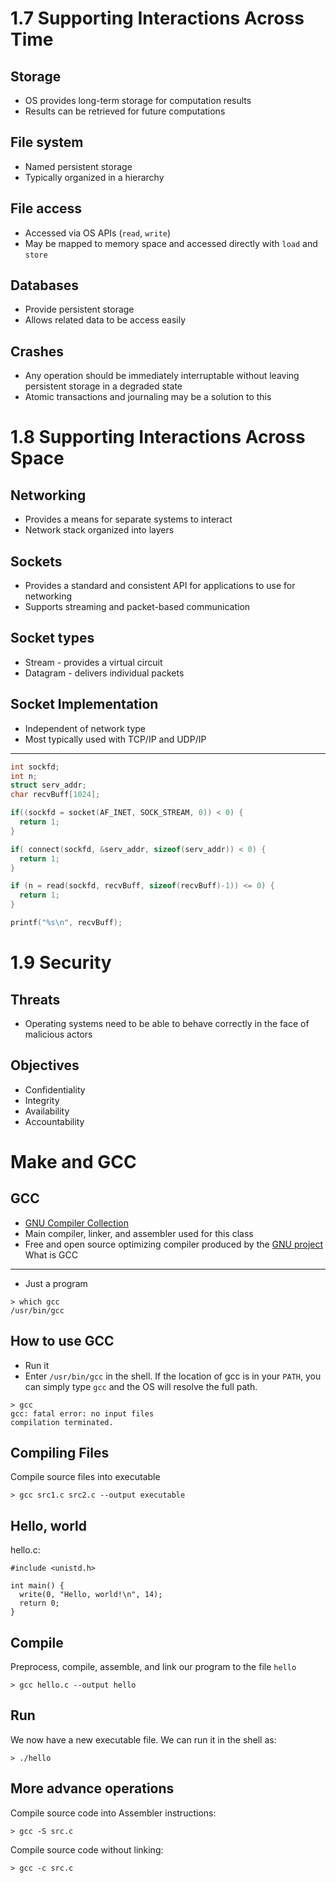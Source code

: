 1.7 Supporting Interactions Across Time
=======================================

Storage
-------

- OS provides long-term storage for computation results
- Results can be retrieved for future computations

File system
-----------

- Named persistent storage
- Typically organized in a hierarchy

File access
-----------

- Accessed via OS APIs (`read`, `write`)
- May be mapped to memory space and accessed directly with `load` and `store`

Databases
---------

- Provide persistent storage
- Allows related data to be access easily

Crashes
-------

- Any operation should be immediately interruptable without leaving persistent storage in a degraded state
- Atomic transactions and journaling may be a solution to this

1.8 Supporting Interactions Across Space
========================================

Networking
----------

- Provides a means for separate systems to interact
- Network stack organized into layers

Sockets
-------

- Provides a standard and consistent API for applications to use for networking
- Supports streaming and packet-based communication

Socket types
------------

- Stream - provides a virtual circuit
- Datagram - delivers individual packets

Socket Implementation
---------------------

- Independent of network type
- Most typically used with TCP/IP and UDP/IP

---

```c
int sockfd;
int n;
struct serv_addr;
char recvBuff[1024];

if((sockfd = socket(AF_INET, SOCK_STREAM, 0)) < 0) {
  return 1;
}

if( connect(sockfd, &serv_addr, sizeof(serv_addr)) < 0) {
  return 1;
}

if (n = read(sockfd, recvBuff, sizeof(recvBuff)-1)) <= 0) {
  return 1;
}

printf("%s\n", recvBuff);
```

1.9 Security
============

Threats
-------

- Operating systems need to be able to behave correctly in the face of malicious actors

Objectives
----------

- Confidentiality
- Integrity
- Availability
- Accountability

Make and GCC
============

GCC
---

- [GNU Compiler Collection](https://en.wikipedia.org/wiki/GNU_Compiler_Collection)
- Main compiler, linker, and assembler used for this class
- Free and open source optimizing compiler produced by the [GNU project](https://en.wikipedia.org/wiki/GNU_Project)
What is GCC
-----------

- Just a program

```
> which gcc
/usr/bin/gcc
```

How to use GCC
--------------

- Run it
- Enter `/usr/bin/gcc` in the shell. If the location of gcc is in your `PATH`, you can simply type `gcc` and the OS will resolve the full path.

```
> gcc
gcc: fatal error: no input files
compilation terminated.
```

Compiling Files
---------------


Compile source files into executable

```
> gcc src1.c src2.c --output executable
```

Hello, world
------------

hello.c:

```
#include <unistd.h>

int main() {
  write(0, "Hello, world!\n", 14);
  return 0;
}
```

Compile
-------

Preprocess, compile, assemble, and link our program to the file `hello`

```
> gcc hello.c --output hello
```

Run
---

We now have a new executable file. We can run it in the shell as:

```
> ./hello
```

More advance operations
-----------------------

Compile source code into Assembler instructions:

```
> gcc -S src.c
```

Compile source code without linking:

```
> gcc -c src.c
```
